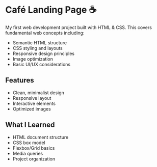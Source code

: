 # Café Landing Page ☕

My first web development project built with HTML & CSS. This covers fundamental web concepts including:

- Semantic HTML structure
- CSS styling and layouts
- Responsive design principles
- Image optimization
- Basic UI/UX considerations

## Features
- Clean, minimalist design
- Responsive layout
- Interactive elements
- Optimized images

## What I Learned
- HTML document structure
- CSS box model
- Flexbox/Grid basics
- Media queries
- Project organization
